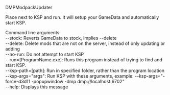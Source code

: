 DMPModpackUpdater  
  
Place next to KSP and run. It will setup your GameData and automatically start KSP.  
  
Command line arguments:  
--stock: Reverts GameData to stock, implies --delete  
--delete: Delete mods that are not on the server, instead of only updating or adding  
--no-run: Do not attempt to start KSP  
--run=[ProgramName.exe]: Runs this program instead of trying to find and start KSP.  
--ksp-path=[path]: Run in specified folder, rather than the program location  
--ksp-args=\"args\": Run KSP with these arguments, example: --ksp-args="-force-d3d11 -popupwindow -dmp dmp://localhost:6702"  
--help: Displays this message  
